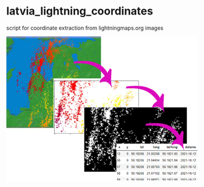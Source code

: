 # latvia_lightning_coordinates
script for coordinate extraction from lightningmaps.org images

![alt text](https://github.com/GunchLV/latvia_lightning_coordinates/blob/main/pic.jpg)
